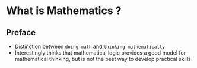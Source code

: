 # What is Mathematics ?

## Preface
- Distinction between `doing math` and `thinking mathematically`
- Interestingly thinks that mathematical logic provides a good model for mathematical thinking, but is not the best way to develop practical skills


